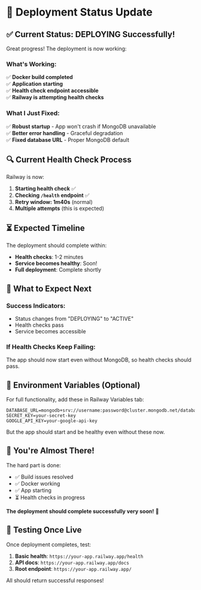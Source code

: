 # 🚀 Deployment Status Update

## ✅ Current Status: DEPLOYING Successfully!

Great progress! The deployment is now working:

### What's Working:

✅ **Docker build completed**  
✅ **Application starting**  
✅ **Health check endpoint accessible**  
✅ **Railway is attempting health checks**

### What I Just Fixed:

✅ **Robust startup** - App won't crash if MongoDB unavailable  
✅ **Better error handling** - Graceful degradation  
✅ **Fixed database URL** - Proper MongoDB default

## 🔍 Current Health Check Process

Railway is now:

1. **Starting health check** ✅
2. **Checking `/health` endpoint** ✅
3. **Retry window: 1m40s** (normal)
4. **Multiple attempts** (this is expected)

## ⏳ Expected Timeline

The deployment should complete within:

- **Health checks**: 1-2 minutes
- **Service becomes healthy**: Soon!
- **Full deployment**: Complete shortly

## 🎯 What to Expect Next

### Success Indicators:

- Status changes from "DEPLOYING" to "ACTIVE"
- Health checks pass
- Service becomes accessible

### If Health Checks Keep Failing:

The app should now start even without MongoDB, so health checks should pass.

## 🔧 Environment Variables (Optional)

For full functionality, add these in Railway Variables tab:

```env
DATABASE_URL=mongodb+srv://username:password@cluster.mongodb.net/database
SECRET_KEY=your-secret-key
GOOGLE_API_KEY=your-google-api-key
```

But the app should start and be healthy even without these now.

## 🎉 You're Almost There!

The hard part is done:

- ✅ Build issues resolved
- ✅ Docker working
- ✅ App starting
- ⏳ Health checks in progress

**The deployment should complete successfully very soon!** 🚀

## 🧪 Testing Once Live

Once deployment completes, test:

1. **Basic health**: `https://your-app.railway.app/health`
2. **API docs**: `https://your-app.railway.app/docs`
3. **Root endpoint**: `https://your-app.railway.app/`

All should return successful responses!
